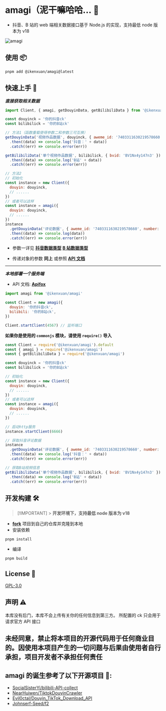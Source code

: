 # amagi（泥干嘛哈哈... 🎉

- 抖音、B 站的 web 端相关数据接口基于 Node.js 的实现，支持最低 node 版本为 v18

![amagi](https://socialify.git.ci/ikenxuan/amagi/image?font=Source%20Code%20Pro&forks=1&issues=1&language=1&name=1&owner=1&pattern=Floating%20Cogs&pulls=1&stargazers=1&theme=Auto)

## 使用 📦

```
pnpm add @ikenxuan/amagi@latest
```

## 快速上手 🚀

**_直接获取相关数据_**

```js
import Client, { amagi, getDouyinData, getBilibiliData } from '@ikenxuan/amagi'

const douyinck = '你的抖音ck'
const bilibilick = '你的B站ck'

// 方法1（函数重载使得参数二和参数三可互换）
getDouyinData('视频作品数据', douyinck, { aweme_id: '7403311630219578660' })
  .then((data) => console.log('抖音：' + data))
  .catch((err) => console.error(err))

getBilibiliData('单个视频作品数据', bilibilick, { bvid: 'BV1Nx4y147n3' })
  .then((data) => console.log('B站' + data))
  .catch((err) => console.error(err))

// 方法2
// 初始化
const instance = new Client({
  douyin: douyinck,
  // ......
})
// 或者可以这样
const instance = amagi({
  douyin: douyinck,
  // ......
})
instance
  .getDouyinData('评论数据', { aweme_id: '7403311630219578660', number: 25 })
  .then((data) => console.log(data))
  .catch((err) => console.error(err))
```

- 参数一详见 [**抖音数据类型**](./src/types/DouyinAPIParams.ts) [**B 站数据类型**](./src/types/BilibiliAPIParams.ts)

- 传递对象的参数 **同上** 或参照 [**API 文档**](https://amagi.apifox.cn)

---

**_本地部署一个服务端_**

- API 文档: [**Apifox**](https://amagi.apifox.cn)

```js
import amagi from '@ikenxuan/amagi'

const Client = new amagi({
  douyin: '你的抖音ck',
  bilibili: '你的B站ck',
})

Client.startClient(4567) // 监听端口
```

**如果你是使用的 `commonjs` 模块，请使用 `require()` 导入**

```js
const Client = require('@ikenxuan/amagi').default
const { amagi } = require('@ikenxuan/amagi')
const { getBilibiliData } = require('@ikenxuan/amagi')

const douyinck = '你的抖音ck'
const bilibilick = '你的B站ck'

// 初始化
const instance = new Client({
  douyin: douyinck,
  // ......
})
// 或者可以这样
const instance = amagi({
  douyin: douyinck,
  // ......
})

// 启动http服务
instance.startClient(6666)

// 获取抖音评论数据
instance
  .getDouyinData('评论数据', { aweme_id: '7403311630219578660', number: 25 })
  .then((data) => console.log('抖音：' + data))
  .catch((err) => console.error(err))

// 获取B站视频信息
getBilibiliData('单个视频作品数据', bilibilick, { bvid: 'BV1Nx4y147n3' })
  .then((data) => console.log('B站' + data))
  .catch((err) => console.error(err))
```

## 开发构建 🛠️

> [!IMPORTANT] > **开发环境下，支持最低 node 版本为 v18**

- [**fork**](https://github.com/ikenxuan/amagi/fork) 项目到自己的仓库并克隆到本地
- 安装依赖

```
pnpm install
```

- 编译

```
pnpm build
```

## License 📜

[GPL-3.0](https://github.com/ikenxuan/amagi/blob/main/LICENSE)

## 声明 ⚠️

本库没有后门，本库不会上传有关你的任何信息到第三方。
所配置的 ck 只会用于请求官方 API 接口

<h2>未经同意，禁止将本项目的开源代码用于任何商业目的。因使用本项目产生的一切问题与后果由使用者自行承担，项目开发者不承担任何责任</h2>

## amagi 的诞生参考了以下开源项目 🙏:

- [SocialSisterYi/bilibili-API-collect](https://github.com/SocialSisterYi/bilibili-API-collect)
- [NearHuiwen/TiktokDouyinCrawler](https://github.com/NearHuiwen/TiktokDouyinCrawler)
- [Evil0ctal/Douyin_TikTok_Download_API](https://github.com/Evil0ctal/Douyin_TikTok_Download_API)
- [Johnserf-Seed/f2](https://github.com/Johnserf-Seed/f2)
